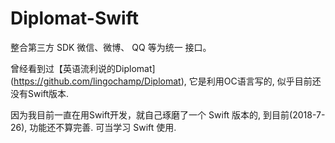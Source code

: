 # Diplomat-Swift
整合第三方 SDK 微信、微博、 QQ 等为统一 接口。

曾经看到过【英语流利说的Diplomat](https://github.com/lingochamp/Diplomat), 它是利用OC语言写的, 似乎目前还没有Swift版本.

因为我目前一直在用Swift开发，就自己琢磨了一个 Swift 版本的, 到目前(2018-7-26), 功能还不算完善. 可当学习 Swift 使用.




